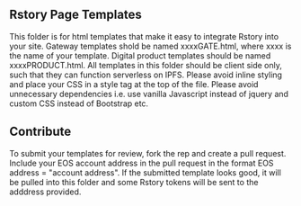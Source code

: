 ## Rstory Page Templates

This folder is for html templates that make it easy to integrate Rstory into your site. Gateway templates shold be named xxxxGATE.html, where xxxx is the name of your template. Digital product templates should be named xxxxPRODUCT.html. All templates in this folder should be client side only, such that they can function serverless on IPFS. Please avoid inline styling and place your CSS in a style tag at the top of the file. Please avoid unnecessary dependencies i.e. use vanilla Javascript instead of jquery and custom CSS instead of Bootstrap etc.

## Contribute

To submit your templates for review, fork the rep and create a pull request. Include your EOS account address in the pull request in the format EOS address = "account address". If the submitted template looks good, it will be pulled into this folder and some Rstory tokens will be sent to the adddress provided.
